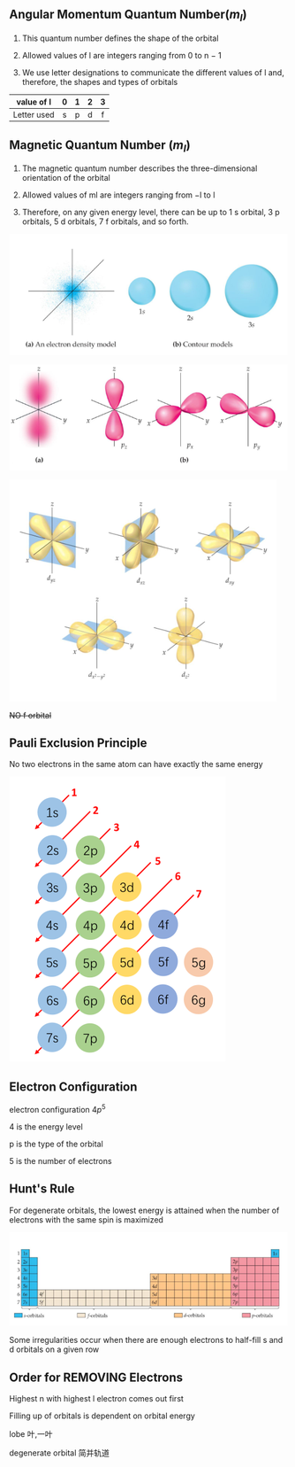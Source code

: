 ## Angular Momentum Quantum Number($m_l$)

1. This quantum number defines the shape of the orbital


2. Allowed values of l are integers ranging from 0 to n − 1

3. We use letter designations to communicate the different values of l and, therefore, the shapes and types of orbitals

| value of l | 0 | 1 | 2 | 3 |
| :----: | :----: | :----: | :----: | :----: | 
| Letter used | s | p | d | f |

## Magnetic Quantum Number ($m_l$)
1. The magnetic quantum number describes the three-dimensional orientation of the orbital

2. Allowed values of ml are integers ranging from −l to l

3. Therefore, on any given energy level, there can be up to 1 s orbital, 3 p orbitals, 5 d orbitals, 7 f orbitals, and so forth.

![avatar](img/9.9.1.png)

![avatar](img/9.9.2.png)

![avatar](img/9.9.3.png)

~~NO f orbital~~

## Pauli Exclusion Principle
No two electrons in the same atom can have exactly the same energy

![avatar](img/9.9.4.png)

## Electron Configuration
electron configuration $4p^5$

4 is the energy level

p is the type of the orbital

5 is the number of electrons

## Hunt's Rule
For degenerate orbitals, the lowest energy is attained when the number of electrons with the same spin is maximized

![avatar](img/9.9.5.png)


Some irregularities occur when there are enough electrons to half-fill s and d orbitals on a given row


## Order for REMOVING Electrons
Highest n with highest l electron comes out first

Filling up of orbitals is dependent on orbital energy

lobe 叶,一叶

degenerate orbital 简并轨道